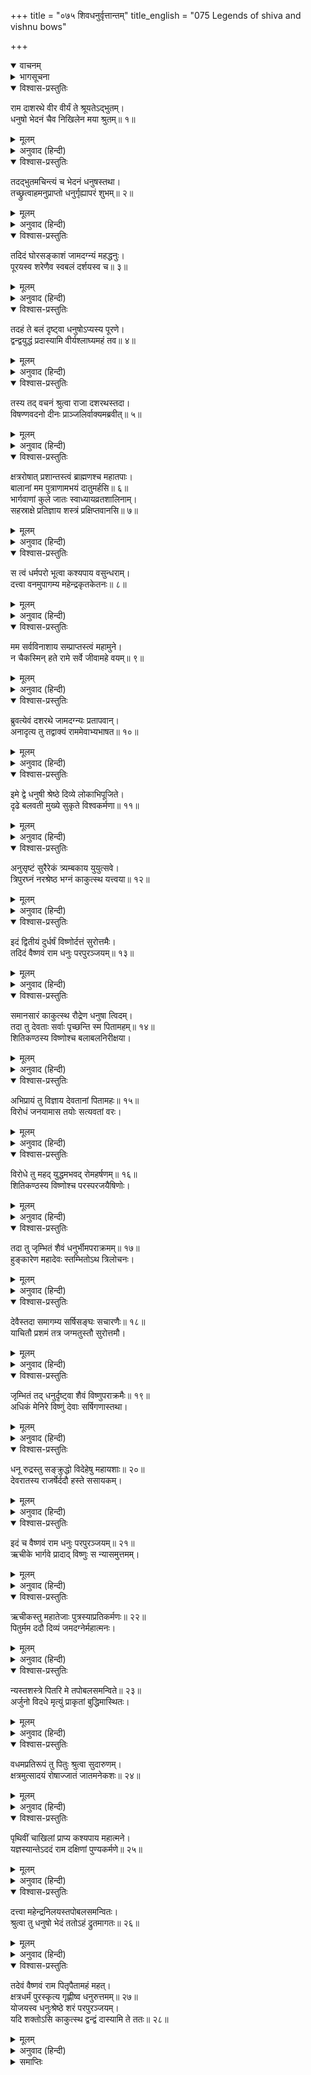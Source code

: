 +++
title = "०७५ शिवधनुर्वृत्तान्तम्"
title_english = "075 Legends of shiva and vishnu bows"

+++
<details open><summary>वाचनम्</summary>
<div caption="श्रीराम-हरिसीताराममूर्ति-घनपाठिभ्यां वचनम्" class="audioEmbed" src="https://archive.org/download/Ramayana-recitation-Sriram-harisItArAmamUrti-Ghanapaati-v2/Kanda_1/Kanda_1_BK-075-Parashu_Ramena_Shivadhanur_Vruththtantha_Kathanam.mp3"></div>
</details>

<details><summary>भागसूचना</summary>

75. राजा दशरथकी बात अनसुनी करके परशुरामका श्रीरामको वैष्णव-धनुषपर बाण चढ़ानेके लिये ललकारना
</details>

<details open><summary>विश्वास-प्रस्तुतिः</summary>

राम दाशरथे वीर वीर्यं ते श्रूयतेऽद्भुतम्।  
धनुषो भेदनं चैव निखिलेन मया श्रुतम्॥ १॥
</details>

<details><summary>मूलम्</summary>

राम दाशरथे वीर वीर्यं ते श्रूयतेऽद्भुतम्।  
धनुषो भेदनं चैव निखिलेन मया श्रुतम्॥ १॥
</details>

<details><summary>अनुवाद (हिन्दी)</summary>

‘दशरथनन्दन श्रीराम! वीर! सुना जाता है कि तुम्हारा पराक्रम अद्भुत है। तुम्हारे द्वारा शिव-धनुषके तोड़े जानेका सारा समाचार भी मेरे कानोंमें पड़ चुका है॥
</details>

<details open><summary>विश्वास-प्रस्तुतिः</summary>

तदद्भुतमचिन्त्यं च भेदनं धनुषस्तथा।  
तच्छ्रुत्वाहमनुप्राप्तो धनुर्गृह्यापरं शुभम्॥ २॥
</details>

<details><summary>मूलम्</summary>

तदद्भुतमचिन्त्यं च भेदनं धनुषस्तथा।  
तच्छ्रुत्वाहमनुप्राप्तो धनुर्गृह्यापरं शुभम्॥ २॥
</details>

<details><summary>अनुवाद (हिन्दी)</summary>

‘उस धनुषका तोड़ना अद्भुत और अचिन्त्य है; उसके टूटनेकी बात सुनकर मैं एक दूसरा उत्तम धनुष लेकर आया हूँ॥ २॥
</details>

<details open><summary>विश्वास-प्रस्तुतिः</summary>

तदिदं घोरसङ्काशं जामदग्न्यं महद्धनुः।  
पूरयस्व शरेणैव स्वबलं दर्शयस्व च॥ ३॥
</details>

<details><summary>मूलम्</summary>

तदिदं घोरसङ्काशं जामदग्न्यं महद्धनुः।  
पूरयस्व शरेणैव स्वबलं दर्शयस्व च॥ ३॥
</details>

<details><summary>अनुवाद (हिन्दी)</summary>

‘यह है वह जमदग्निकुमार परशुरामका भयंकर और विशाल धनुष। तुम इसे खींचकर इसके ऊपर बाण चढ़ाओ और अपना बल दिखाओ॥ ३॥
</details>

<details open><summary>विश्वास-प्रस्तुतिः</summary>

तदहं ते बलं दृष्ट्वा धनुषोऽप्यस्य पूरणे।  
द्वन्द्वयुद्धं प्रदास्यामि वीर्यश्लाघ्यमहं तव॥ ४॥
</details>

<details><summary>मूलम्</summary>

तदहं ते बलं दृष्ट्वा धनुषोऽप्यस्य पूरणे।  
द्वन्द्वयुद्धं प्रदास्यामि वीर्यश्लाघ्यमहं तव॥ ४॥
</details>

<details><summary>अनुवाद (हिन्दी)</summary>

‘इस धनुषके चढ़ानेमें भी तुम्हारा बल कैसा है? यह देखकर मैं तुम्हें ऐसा द्वन्द्वयुद्ध प्रदान करूँगा, जो तुम्हारे पराक्रमके लिये स्पृहणीय होगा’॥ ४॥
</details>

<details open><summary>विश्वास-प्रस्तुतिः</summary>

तस्य तद् वचनं श्रुत्वा राजा दशरथस्तदा।  
विषण्णवदनो दीनः प्राञ्जलिर्वाक्यमब्रवीत्॥ ५॥
</details>

<details><summary>मूलम्</summary>

तस्य तद् वचनं श्रुत्वा राजा दशरथस्तदा।  
विषण्णवदनो दीनः प्राञ्जलिर्वाक्यमब्रवीत्॥ ५॥
</details>

<details><summary>अनुवाद (हिन्दी)</summary>

परशुरामजीका वह वचन सुनकर उस समय राजा दशरथके मुखपर विषाद छा गया। वे दीनभावसे हाथ जोड़कर बोले—॥ ५॥
</details>

<details open><summary>विश्वास-प्रस्तुतिः</summary>

क्षत्ररोषात् प्रशान्तस्त्वं ब्राह्मणश्च महातपाः।  
बालानां मम पुत्राणामभयं दातुमर्हसि॥ ६॥  
भार्गवाणां कुले जातः स्वाध्यायव्रतशालिनाम्।  
सहस्राक्षे प्रतिज्ञाय शस्त्रं प्रक्षिप्तवानसि॥ ७॥
</details>

<details><summary>मूलम्</summary>

क्षत्ररोषात् प्रशान्तस्त्वं ब्राह्मणश्च महातपाः।  
बालानां मम पुत्राणामभयं दातुमर्हसि॥ ६॥  
भार्गवाणां कुले जातः स्वाध्यायव्रतशालिनाम्।  
सहस्राक्षे प्रतिज्ञाय शस्त्रं प्रक्षिप्तवानसि॥ ७॥
</details>

<details><summary>अनुवाद (हिन्दी)</summary>

‘ब्रह्मन्! आप स्वाध्याय और व्रतसे शोभा पानेवाले भृगुवंशी ब्राह्मणोंके कुलमें उत्पन्न हुए हैं और स्वयं भी महान् तपस्वी और ब्रह्मज्ञानी हैं; क्षत्रियोंपर अपना रोष प्रकट करके अब शान्त हो चुके हैं; इसलिये मेरे बालक पुत्रोंको आप अभयदान देनेकी कृपा करें; क्योंकि आपने इन्द्रके समीप प्रतिज्ञा करके शस्त्रका परित्याग कर दिया है॥
</details>

<details open><summary>विश्वास-प्रस्तुतिः</summary>

स त्वं धर्मपरो भूत्वा कश्यपाय वसुन्धराम्।  
दत्त्वा वनमुपागम्य महेन्द्रकृतकेतनः॥ ८॥
</details>

<details><summary>मूलम्</summary>

स त्वं धर्मपरो भूत्वा कश्यपाय वसुन्धराम्।  
दत्त्वा वनमुपागम्य महेन्द्रकृतकेतनः॥ ८॥
</details>

<details><summary>अनुवाद (हिन्दी)</summary>

‘इस तरह आप धर्ममें तत्पर हो कश्यपजीको पृथ्वीका दान करके वनमें आकर महेन्द्रपर्वतपर आश्रम बनाकर रहते हैं॥ ८॥
</details>

<details open><summary>विश्वास-प्रस्तुतिः</summary>

मम सर्वविनाशाय सम्प्राप्तस्त्वं महामुने।  
न चैकस्मिन् हते रामे सर्वे जीवामहे वयम्॥ ९॥
</details>

<details><summary>मूलम्</summary>

मम सर्वविनाशाय सम्प्राप्तस्त्वं महामुने।  
न चैकस्मिन् हते रामे सर्वे जीवामहे वयम्॥ ९॥
</details>

<details><summary>अनुवाद (हिन्दी)</summary>

‘महामुने! (इस प्रकार शस्त्रत्यागकी प्रतिज्ञा करके भी) आप मेरा सर्वनाश करनेके लिये कैसे आ गये? (यदि कहें—मेरा रोष तो केवल रामपर है तो) एकमात्र रामके मारे जानेपर ही हम सब लोग अपने जीवनका परित्याग कर देंगे’॥ ९॥
</details>

<details open><summary>विश्वास-प्रस्तुतिः</summary>

ब्रुवत्येवं दशरथे जामदग्न्यः प्रतापवान्।  
अनादृत्य तु तद्वाक्यं राममेवाभ्यभाषत॥ १०॥
</details>

<details><summary>मूलम्</summary>

ब्रुवत्येवं दशरथे जामदग्न्यः प्रतापवान्।  
अनादृत्य तु तद्वाक्यं राममेवाभ्यभाषत॥ १०॥
</details>

<details><summary>अनुवाद (हिन्दी)</summary>

राजा दशरथ इस प्रकार कहते ही रह गये; परंतु प्रतापी परशुरामने उनके उन वचनोंकी अवहेलना करके रामसे ही बातचीत जारी रखी॥ १०॥
</details>

<details open><summary>विश्वास-प्रस्तुतिः</summary>

इमे द्वे धनुषी श्रेष्ठे दिव्ये लोकाभिपूजिते।  
दृढे बलवती मुख्ये सुकृते विश्वकर्मणा॥ ११॥
</details>

<details><summary>मूलम्</summary>

इमे द्वे धनुषी श्रेष्ठे दिव्ये लोकाभिपूजिते।  
दृढे बलवती मुख्ये सुकृते विश्वकर्मणा॥ ११॥
</details>

<details><summary>अनुवाद (हिन्दी)</summary>

वे बोले—‘रघुनन्दन! ये दो धनुष सबसे श्रेष्ठ और दिव्य थे। सारा संसार इन्हें सम्मानकी दृष्टिसे देखता था। साक्षात् विश्वकर्माने इन्हें बनाया था। ये बड़े प्रबल और दृढ़ थे॥ ११॥
</details>

<details open><summary>विश्वास-प्रस्तुतिः</summary>

अनुसृष्टं सुरैरेकं त्र्यम्बकाय युयुत्सवे।  
त्रिपुरघ्नं नरश्रेष्ठ भग्नं काकुत्स्थ यत्त्वया॥ १२॥
</details>

<details><summary>मूलम्</summary>

अनुसृष्टं सुरैरेकं त्र्यम्बकाय युयुत्सवे।  
त्रिपुरघ्नं नरश्रेष्ठ भग्नं काकुत्स्थ यत्त्वया॥ १२॥
</details>

<details><summary>अनुवाद (हिन्दी)</summary>

‘नरश्रेष्ठ! इनमेंसे एकको देवताओंने त्रिपुरासुरसे युद्ध करनेके लिये भगवान् शङ्करको दे दिया था। ककुत्स्थनन्दन! जिससे त्रिपुरका नाश हुआ था, वह वही धनुष था; जिसे तुमने तोड़ डाला है॥ १२॥
</details>

<details open><summary>विश्वास-प्रस्तुतिः</summary>

इदं द्वितीयं दुर्धर्षं विष्णोर्दत्तं सुरोत्तमैः।  
तदिदं वैष्णवं राम धनुः परपुरञ्जयम्॥ १३॥
</details>

<details><summary>मूलम्</summary>

इदं द्वितीयं दुर्धर्षं विष्णोर्दत्तं सुरोत्तमैः।  
तदिदं वैष्णवं राम धनुः परपुरञ्जयम्॥ १३॥
</details>

<details><summary>अनुवाद (हिन्दी)</summary>

‘और दूसरा दुर्धर्ष धनुष यह है, जो मेरे हाथमें है। इसे श्रेष्ठ देवताओंने भगवान् विष्णुको दिया था। श्रीराम! शत्रुनगरीपर विजय पानेवाला वही यह वैष्णव धनुष है॥ १३॥
</details>

<details open><summary>विश्वास-प्रस्तुतिः</summary>

समानसारं काकुत्स्थ रौद्रेण धनुषा त्विदम्।  
तदा तु देवताः सर्वाः पृच्छन्ति स्म पितामहम्॥ १४॥  
शितिकण्ठस्य विष्णोश्च बलाबलनिरीक्षया।
</details>

<details><summary>मूलम्</summary>

समानसारं काकुत्स्थ रौद्रेण धनुषा त्विदम्।  
तदा तु देवताः सर्वाः पृच्छन्ति स्म पितामहम्॥ १४॥  
शितिकण्ठस्य विष्णोश्च बलाबलनिरीक्षया।
</details>

<details><summary>अनुवाद (हिन्दी)</summary>

‘ककुत्स्थनन्दन! यह भी शिवजीके धनुषके समान ही प्रबल है। उन दिनों समस्त देवताओंने भगवान् शिव और विष्णुके बलाबलकी परीक्षाके लिये पितामह ब्रह्माजीसे पूछा था कि ‘इन दोनों देवताओंमें कौन अधिक बलशाली है’॥ १४ १/२॥
</details>

<details open><summary>विश्वास-प्रस्तुतिः</summary>

अभिप्रायं तु विज्ञाय देवतानां पितामहः॥ १५॥  
विरोधं जनयामास तयोः सत्यवतां वरः।
</details>

<details><summary>मूलम्</summary>

अभिप्रायं तु विज्ञाय देवतानां पितामहः॥ १५॥  
विरोधं जनयामास तयोः सत्यवतां वरः।
</details>

<details><summary>अनुवाद (हिन्दी)</summary>

‘देवताओंके इस अभिप्रायको जानकर सत्यवादियोंमें श्रेष्ठ पितामह ब्रह्माजीने उन दोनों देवताओं (शिव और विष्णु) में विरोध उत्पन्न कर दिया॥ १५ १/२॥
</details>

<details open><summary>विश्वास-प्रस्तुतिः</summary>

विरोधे तु महद् युद्धमभवद् रोमहर्षणम्॥ १६॥  
शितिकण्ठस्य विष्णोश्च परस्परजयैषिणोः।
</details>

<details><summary>मूलम्</summary>

विरोधे तु महद् युद्धमभवद् रोमहर्षणम्॥ १६॥  
शितिकण्ठस्य विष्णोश्च परस्परजयैषिणोः।
</details>

<details><summary>अनुवाद (हिन्दी)</summary>

‘विरोध पैदा होनेपर एक-दूसरेको जीतनेकी इच्छावाले शिव और विष्णुमें बड़ा भारी युद्ध हुआ, जो रोंगटे खड़े कर देनेवाला था॥ १६ १/२॥
</details>

<details open><summary>विश्वास-प्रस्तुतिः</summary>

तदा तु जृम्भितं शैवं धनुर्भीमपराक्रमम्॥ १७॥  
हुङ्कारेण महादेवः स्तम्भितोऽथ त्रिलोचनः।
</details>

<details><summary>मूलम्</summary>

तदा तु जृम्भितं शैवं धनुर्भीमपराक्रमम्॥ १७॥  
हुङ्कारेण महादेवः स्तम्भितोऽथ त्रिलोचनः।
</details>

<details><summary>अनुवाद (हिन्दी)</summary>

‘उस समय भगवान् विष्णुने हुङ्कारमात्रसे शिवजीके भयंकर बलशाली धनुषको शिथिल तथा त्रिनेत्रधारी महादेवजीको भी स्तम्भित कर दिया॥ १७ १/२॥
</details>

<details open><summary>विश्वास-प्रस्तुतिः</summary>

देवैस्तदा समागम्य सर्षिसङ्घः सचारणैः॥ १८॥  
याचितौ प्रशमं तत्र जग्मतुस्तौ सुरोत्तमौ।
</details>

<details><summary>मूलम्</summary>

देवैस्तदा समागम्य सर्षिसङ्घः सचारणैः॥ १८॥  
याचितौ प्रशमं तत्र जग्मतुस्तौ सुरोत्तमौ।
</details>

<details><summary>अनुवाद (हिन्दी)</summary>

‘तब ऋषिसमूहों तथा चारणोंसहित देवताओंने आकर उन दोनों श्रेष्ठ देवताओंसे शान्तिके लिये याचना की; फिर वे दोनों वहाँ शान्त हो गये॥ १८ १/२॥
</details>

<details open><summary>विश्वास-प्रस्तुतिः</summary>

जृम्भितं तद् धनुर्दृष्ट्वा शैवं विष्णुपराक्रमैः॥ १९॥  
अधिकं मेनिरे विष्णुं देवाः सर्षिगणास्तथा।
</details>

<details><summary>मूलम्</summary>

जृम्भितं तद् धनुर्दृष्ट्वा शैवं विष्णुपराक्रमैः॥ १९॥  
अधिकं मेनिरे विष्णुं देवाः सर्षिगणास्तथा।
</details>

<details><summary>अनुवाद (हिन्दी)</summary>

‘भगवान् विष्णुके पराक्रमसे शिवजीके उस धनुषको शिथिल हुआ देख ऋषियोंसहित देवताओंने भगवान् विष्णुको श्रेष्ठ माना॥ १९ १/२॥
</details>

<details open><summary>विश्वास-प्रस्तुतिः</summary>

धनू रुद्रस्तु सङ्क्रुद्धो विदेहेषु महायशाः॥ २०॥  
देवरातस्य राजर्षेर्ददौ हस्ते ससायकम्।
</details>

<details><summary>मूलम्</summary>

धनू रुद्रस्तु सङ्क्रुद्धो विदेहेषु महायशाः॥ २०॥  
देवरातस्य राजर्षेर्ददौ हस्ते ससायकम्।
</details>

<details><summary>अनुवाद (हिन्दी)</summary>

‘तदनन्तर कुपित हुए महायशस्वी रुद्रने बाणसहित अपना धनुष विदेहदेशके राजर्षि देवरातके हाथमें दे दिया॥ २० १/२॥
</details>

<details open><summary>विश्वास-प्रस्तुतिः</summary>

इदं च वैष्णवं राम धनुः परपुरञ्जयम्॥ २१॥  
ऋचीके भार्गवे प्रादाद् विष्णुः स न्यासमुत्तमम्।
</details>

<details><summary>मूलम्</summary>

इदं च वैष्णवं राम धनुः परपुरञ्जयम्॥ २१॥  
ऋचीके भार्गवे प्रादाद् विष्णुः स न्यासमुत्तमम्।
</details>

<details><summary>अनुवाद (हिन्दी)</summary>

‘श्रीराम! शत्रुनगरीपर विजय पानेवाले इस वैष्णवधनुषको भगवान् विष्णुने भृगुवंशी ऋचीक मुनिको उत्तम धरोहरके रूपमें दिया था॥ २१ १/२॥
</details>

<details open><summary>विश्वास-प्रस्तुतिः</summary>

ऋचीकस्तु महातेजाः पुत्रस्याप्रतिकर्मणः॥ २२॥  
पितुर्मम ददौ दिव्यं जमदग्नेर्महात्मनः।
</details>

<details><summary>मूलम्</summary>

ऋचीकस्तु महातेजाः पुत्रस्याप्रतिकर्मणः॥ २२॥  
पितुर्मम ददौ दिव्यं जमदग्नेर्महात्मनः।
</details>

<details><summary>अनुवाद (हिन्दी)</summary>

‘फिर महातेजस्वी ऋचीकने प्रतीकार (प्रतिशोध) की भावनासे रहित अपने पुत्र एवं मेरे पिता महात्मा जमदग्निके अधिकारमें यह दिव्य धनुष दे दिया॥ २२ १/२॥
</details>

<details open><summary>विश्वास-प्रस्तुतिः</summary>

न्यस्तशस्त्रे पितरि मे तपोबलसमन्विते॥ २३॥  
अर्जुनो विदधे मृत्युं प्राकृतां बुद्धिमास्थितः।
</details>

<details><summary>मूलम्</summary>

न्यस्तशस्त्रे पितरि मे तपोबलसमन्विते॥ २३॥  
अर्जुनो विदधे मृत्युं प्राकृतां बुद्धिमास्थितः।
</details>

<details><summary>अनुवाद (हिन्दी)</summary>

‘तपोबलसे सम्पन्न मेरे पिता जमदग्नि अस्त्र-शस्त्रोंका परित्याग करके जब ध्यानस्थ होकर बैठे थे, उस समय प्राकृत बुद्धिका आश्रय लेनेवाले कृतवीर्यकुमार अर्जुनने उनको मार डाला॥ २३ १/२॥
</details>

<details open><summary>विश्वास-प्रस्तुतिः</summary>

वधमप्रतिरूपं तु पितुः श्रुत्वा सुदारुणम्।  
क्षत्रमुत्सादयं रोषाज्जातं जातमनेकशः॥ २४॥
</details>

<details><summary>मूलम्</summary>

वधमप्रतिरूपं तु पितुः श्रुत्वा सुदारुणम्।  
क्षत्रमुत्सादयं रोषाज्जातं जातमनेकशः॥ २४॥
</details>

<details><summary>अनुवाद (हिन्दी)</summary>

‘पिताके इस अत्यन्त भयंकर वधका, जो उनके योग्य नहीं था, समाचार सुनकर मैंने रोषपूर्वक बारंबार उत्पन्न हुए क्षत्रियोंका अनेक बार संहार किया॥ २४॥
</details>

<details open><summary>विश्वास-प्रस्तुतिः</summary>

पृथिवीं चाखिलां प्राप्य कश्यपाय महात्मने।  
यज्ञस्यान्तेऽददं राम दक्षिणां पुण्यकर्मणे॥ २५॥
</details>

<details><summary>मूलम्</summary>

पृथिवीं चाखिलां प्राप्य कश्यपाय महात्मने।  
यज्ञस्यान्तेऽददं राम दक्षिणां पुण्यकर्मणे॥ २५॥
</details>

<details><summary>अनुवाद (हिन्दी)</summary>

‘श्रीराम! फिर सारी पृथ्वीपर अधिकार करके मैंने एक यज्ञ किया और उस यज्ञके समाप्त होनेपर पुण्यकर्मा महात्मा कश्यपको दक्षिणारूपसे यह सारी पृथ्वी दे डाली॥ २५॥
</details>

<details open><summary>विश्वास-प्रस्तुतिः</summary>

दत्त्वा महेन्द्रनिलयस्तपोबलसमन्वितः।  
श्रुत्वा तु धनुषो भेदं ततोऽहं द्रुतमागतः॥ २६॥
</details>

<details><summary>मूलम्</summary>

दत्त्वा महेन्द्रनिलयस्तपोबलसमन्वितः।  
श्रुत्वा तु धनुषो भेदं ततोऽहं द्रुतमागतः॥ २६॥
</details>

<details><summary>अनुवाद (हिन्दी)</summary>

‘पृथ्वीका दान करके मैं महेन्द्रपर्वतपर रहने लगा और वहाँ तपस्या करके तपोबलसे सम्पन्न हुआ। वहाँसे शिवजीके धनुषके तोड़े जानेका समाचार सुनकर मैं शीघ्रतापूर्वक यहाँ आया हूँ॥ २६॥
</details>

<details open><summary>विश्वास-प्रस्तुतिः</summary>

तदेवं वैष्णवं राम पितृपैतामहं महत्।  
क्षत्रधर्मं पुरस्कृत्य गृह्णीष्व धनुरुत्तमम्॥ २७॥  
योजयस्व धनुःश्रेष्ठे शरं परपुरञ्जयम्।  
यदि शक्तोऽसि काकुत्स्थ द्वन्द्वं दास्यामि ते ततः॥ २८॥
</details>

<details><summary>मूलम्</summary>

तदेवं वैष्णवं राम पितृपैतामहं महत्।  
क्षत्रधर्मं पुरस्कृत्य गृह्णीष्व धनुरुत्तमम्॥ २७॥  
योजयस्व धनुःश्रेष्ठे शरं परपुरञ्जयम्।  
यदि शक्तोऽसि काकुत्स्थ द्वन्द्वं दास्यामि ते ततः॥ २८॥
</details>

<details><summary>अनुवाद (हिन्दी)</summary>

‘श्रीराम! इस प्रकार यह महान् वैष्णवधनुष मेरे पिता-पितामहोंके अधिकारमें रहता चला आया है; अब तुम क्षत्रियधर्मको सामने रखकर यह उत्तम धनुष हाथमें लो और इस श्रेष्ठ धनुषपर एक ऐसा बाण चढ़ाओ, जो शत्रु नगरीपर विजय पानेमें समर्थ हो; यदि तुम ऐसा कर सके तो मैं तुम्हें द्वन्द्व-युद्धका अवसर दूँगा॥ २७-२८॥
</details>

<details><summary>समाप्तिः</summary>

इत्यार्षे श्रीमद्रामायणे वाल्मीकीये आदिकाव्ये बालकाण्डे पञ्चसप्ततितमः सर्गः॥ ७५॥  
इस प्रकार श्रीवाल्मीकिनिर्मित आर्षरामायण आदिकाव्यके बालकाण्डमें पचहत्तरवाँ सर्ग पूरा हुआ॥ ७५॥
</details>

